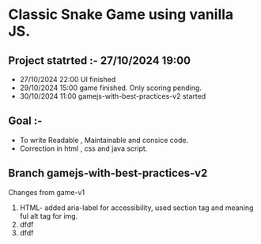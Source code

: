 # Classic Snake Game using vanilla JS.

## Project statrted :- 27/10/2024 19:00

- 27/10/2024 22:00 UI finished
- 29/10/2024 15:00 game finished. Only scoring pending.
- 30/10/2024 11:00 gamejs-with-best-practices-v2 started

## Goal :-

- To write Readable , Maintainable and consice code.
- Correction in html , css and java script.

## Branch gamejs-with-best-practices-v2

Changes from game-v1

1. HTML- added aria-label for accessibility, used section tag and meaning ful alt tag for img.
2. dfdf
3. dfdf
